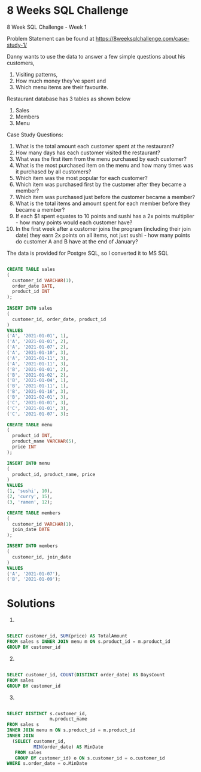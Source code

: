 # 8 Weeks SQL Challenge
8 Week SQL Challenge - Week 1

Problem Statement can be found at
https://8weeksqlchallenge.com/case-study-1/

Danny wants to use the data to answer a few simple questions about his customers, 

1. Visiting patterns, 
2. How much money they’ve spent and 
3. Which menu items are their favourite.

Restaurant database has 3 tables as shown below

1. Sales
2. Members
3. Menu

Case Study Questions:

1. What is the total amount each customer spent at the restaurant?
2. How many days has each customer visited the restaurant?
3. What was the first item from the menu purchased by each customer?
4. What is the most purchased item on the menu and how many times was it purchased by all customers?
5. Which item was the most popular for each customer?
6. Which item was purchased first by the customer after they became a member?
7. Which item was purchased just before the customer became a member?
8. What is the total items and amount spent for each member before they became a member?
9. If each $1 spent equates to 10 points and sushi has a 2x points multiplier - how many points would each customer have?
10. In the first week after a customer joins the program (including their join date) they earn 2x points on all items, not just sushi - how many points do customer A and B have at the end of January?

The data is provided for Postgre SQL, so I converted it to MS SQL

``` sql

CREATE TABLE sales 
(  
  customer_id VARCHAR(1),  
  order_date DATE,  
  product_id INT
);   
  
INSERT INTO sales
(
  customer_id, order_date, product_id
)
VALUES  
('A', '2021-01-01', 1),  
('A', '2021-01-01', 2),  
('A', '2021-01-07', 2),  
('A', '2021-01-10', 3),  
('A', '2021-01-11', 3),  
('A', '2021-01-11', 3),  
('B', '2021-01-01', 2),  
('B', '2021-01-02', 2),  
('B', '2021-01-04', 1),  
('B', '2021-01-11', 1),  
('B', '2021-01-16', 3),  
('B', '2021-02-01', 3),  
('C', '2021-01-01', 3),  
('C', '2021-01-01', 3),  
('C', '2021-01-07', 3);  

CREATE TABLE menu 
(
  product_id INT,  
  product_name VARCHAR(5),  
  price INT
); 

INSERT INTO menu  
(
  product_id, product_name, price
)
VALUES  
(1, 'sushi', 10),  
(2, 'curry', 15),  
(3, 'ramen', 12);   

CREATE TABLE members 
(
  customer_id VARCHAR(1),  
  join_date DATE
); 

INSERT INTO members  
(
  customer_id, join_date
)
VALUES  
('A', '2021-01-07'),  
('B', '2021-01-09');

```

# Solutions

1.
``` sql

SELECT customer_id, SUM(price) AS TotalAmount 
FROM sales s INNER JOIN menu m ON s.product_id = m.product_id 
GROUP BY customer_id

```
2.
``` sql

SELECT customer_id, COUNT(DISTINCT order_date) AS DaysCount
FROM sales
GROUP BY customer_id

```
3.
``` sql

SELECT DISTINCT s.customer_id,
                m.product_name
FROM sales s
INNER JOIN menu m ON s.product_id = m.product_id
INNER JOIN
  (SELECT customer_id,
          MIN(order_date) AS MinDate
   FROM sales
   GROUP BY customer_id) o ON s.customer_id = o.customer_id
WHERE s.order_date = o.MinDate

```
